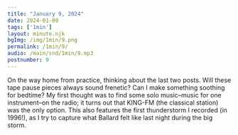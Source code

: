 ```yaml
---
title: "January 9, 2024"
date: 2024-01-09
tags: ['1min']
layout: minute.njk
bgImg: /img/1min/9.png
permalink: /1min/9/
audio: /main/snd/1min/9.mp3
postnumber: 9
---
```



On the way home from practice, thinking about the last two posts. Will these tape pause pieces always sound frenetic? Can I make something soothing for bedtime? My first thought was to find some solo music–music for one instrument–on the radio; it turns out that KING-FM (the classical station) was the only option. This also features the first thunderstorm I recorded (in 1996!), as I try to capture what Ballard felt like last night during the big storm. 




